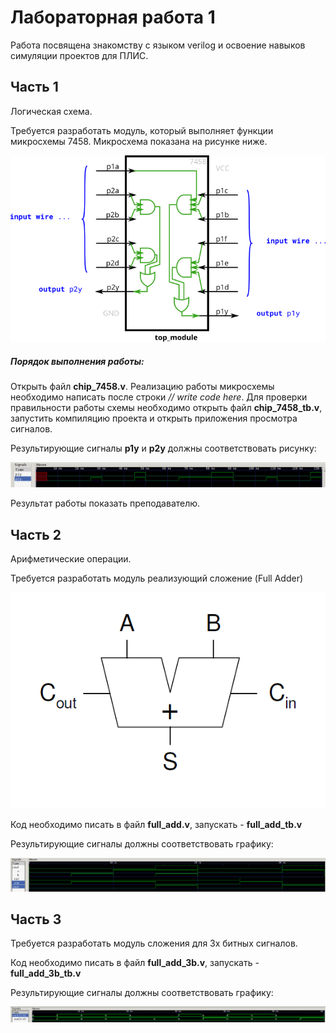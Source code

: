 # Лабораторная работа 1

Работа посвящена знакомству с языком verilog и освоение навыков симуляции проектов для ПЛИС.

## Часть 1
Логическая схема.

Требуется разработать модуль, который выполняет функции микросхемы 7458. Микросхема показана на рисунке ниже.

![alt text](pic/7458.png)

##### Порядок выполнения работы:
Открыть файл **chip_7458.v**. Реализацию работы микросхемы необходимо написать после строки *// write code here*. 
Для проверки правильности работы схемы необходимо открыть файл **chip_7458_tb.v**, запустить компиляцию проекта и открыть приложения просмотра сигналов. 

Результирующие сигналы **p1y** и **p2y** должны соответствовать рисунку:

![alt text](pic/wave1.png)

Результат работы показать преподавателю.

## Часть 2
Арифметические операции.

Требуется разработать модуль реализующий сложение (Full Adder)

![alt text](pic/f_add.png)

Код необходимо писать в файл **full_add.v**, запускать - **full_add_tb.v**

Результирующие сигналы должны соответствовать графику:

![alt text](pic/wave2.png)

## Часть 3 

Требуется разработать модуль сложения для 3х битных сигналов.

Код необходимо писать в файл **full_add_3b.v**, запускать - **full_add_3b_tb.v**

Результирующие сигналы должны соответствовать графику:

![alt text](pic/wave3.png)